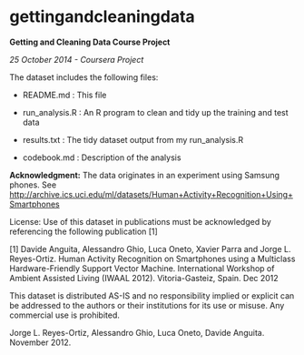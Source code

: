 gettingandcleaningdata
======================

**Getting and Cleaning Data Course Project**

*25 October 2014 - Coursera Project*

The dataset includes the following files:

 *  README.md      : This file

 *  run_analysis.R : An R program to clean and tidy up the training and test data

 *  results.txt    : The tidy dataset output from my run_analysis.R

 *  codebook.md    : Description of the analysis

**Acknowledgment:**
The data originates in an experiment using Samsung phones.
See 
http://archive.ics.uci.edu/ml/datasets/Human+Activity+Recognition+Using+Smartphones 

License:
Use of this dataset in publications must be acknowledged by referencing the following publication [1] 

[1] Davide Anguita, Alessandro Ghio, Luca Oneto, Xavier Parra and Jorge L. Reyes-Ortiz. Human Activity Recognition on Smartphones using a Multiclass Hardware-Friendly Support Vector Machine. International Workshop of Ambient Assisted Living (IWAAL 2012). Vitoria-Gasteiz, Spain. Dec 2012

This dataset is distributed AS-IS and no responsibility implied or explicit can be addressed to the authors or their institutions for its use or misuse. Any commercial use is prohibited.

Jorge L. Reyes-Ortiz, Alessandro Ghio, Luca Oneto, Davide Anguita. November 2012.  
